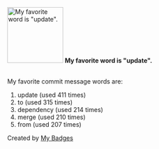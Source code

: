 <img src="https://my-badges.github.io/my-badges/favorite-word.png" alt="My favorite word is &quot;update&quot;." title="My favorite word is &quot;update&quot;." width="128">
<strong>My favorite word is &quot;update&quot;.</strong>
<br><br>

My favorite commit message words are:

1. update (used 411 times)
2. to (used 315 times)
3. dependency (used 214 times)
4. merge (used 210 times)
5. from (used 207 times)


Created by <a href="https://github.com/my-badges/my-badges">My Badges</a>